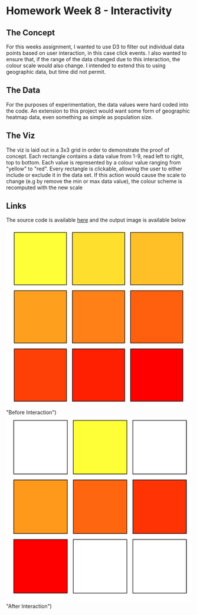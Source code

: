 # Homework Week 8 - Interactivity

## The Concept
For this weeks assignment, I wanted to use D3 to filter out individual data points based on user interaction, in this case click events. I also wanted to ensure that, if the range of the data changed due to this interaction, the colour scale would also change. I intended to extend this to using geographic data, but time did not permit.

## The Data
For the purposes of experimentation, the data values were hard coded into the code. An extension to this project would want some form of geographic heatmap data, even something as simple as population size.

## The Viz
The viz is laid out in a 3x3 grid in order to demonstrate the proof of concept. Each rectangle contains a data value from 1-9, read left to right, top to bottom. Each value is represented by a colour value ranging from "yellow" to "red". Every rectangle is clickable, allowing the user to either include or exclude it in the data set. If this action would cause the scale to change (e.g by remove the min or max data value), the colour scheme is recomputed with the new scale

## Links

The source code is available [here](https://github.com/tkcram/pivf22/tree/main/(8)interactivity) and the output image is available below

![The viz pre-interaction](https://raw.githubusercontent.com/tkcram/pivf22/main/(8)interactivity/interactivity_before.png) "Before Interaction") 
![The viz post-interaction](https://raw.githubusercontent.com/tkcram/pivf22/main/(8)interactivity/interactivity_after.png) "After Interaction") 

